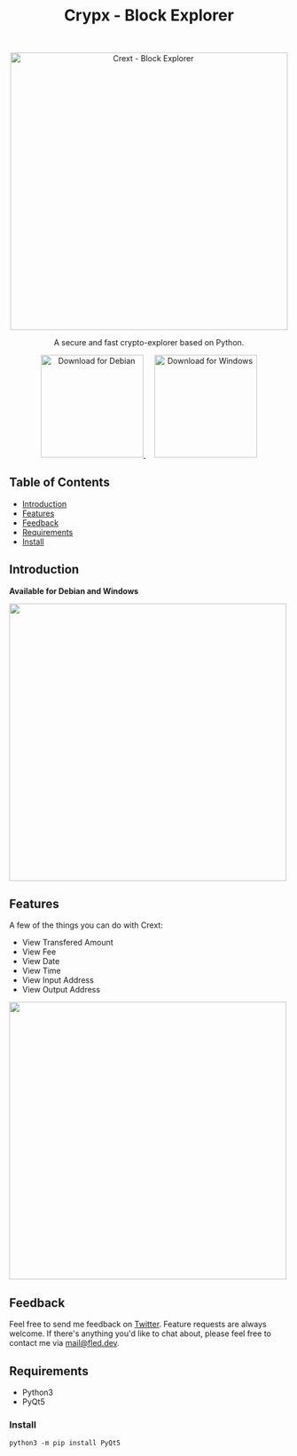 <h1 align="center"> Crypx - Block Explorer </h1> <br>
<p align="center">
  <a href="https://fled.dev/crypx/">
    <img alt="Crext - Block Explorer" title="Crext - Block Explorer" src="https://file.fled.dev/apps/crext/svg/crext-light.svg" width="500">
  </a>
</p>

<p align="center">
  A secure and fast crypto-explorer based on Python.
</p>

<p align="center">
  <a href="https://fled.dev/crext/">
    <img alt="Download for Debian" title="Debian" src="https://file.fled.dev/illustrations/download-deb-new.svg" width="185">
  </a>
  &nbsp;&nbsp;&nbsp;
  <a href="https://file.fled.dev/apps/crypx/crext-2022.8.5.exe">
    <img alt="Download for Windows" title="Windows" src="https://file.fled.dev/illustrations/download-exe-new.svg" width="185">
  </a>
</p>

<!-- START doctoc generated TOC please keep comment here to allow auto update -->
<!-- DON'T EDIT THIS SECTION, INSTEAD RE-RUN doctoc TO UPDATE -->
## Table of Contents

- [Introduction](#introduction)
- [Features](#features)
- [Feedback](#feedback)
- [Requirements](#requirements)
- [Install](#install)

<!-- END doctoc generated TOC please keep comment here to allow auto update -->

## Introduction
**Available for Debian and Windows**

<p align="left">
  <img src="https://file.fled.dev/apps/crext/crext.svg" width=500>
</p>

## Features

A few of the things you can do with Crext:

* View Transfered Amount
* View Fee
* View Date
* View Time
* View Input Address
* View Output Address

<p align="left">
  <img src = "https://file.fled.dev/apps/crext/crext-working.svg" width=500>
</p>

## Feedback
Feel free to send me feedback on [Twitter](https://twitter.com/fledpaul). Feature requests are always welcome. If there's anything you'd like to chat about, please feel free to contact me via [mail@fled.dev](mailto:mail@fled.dev).

## Requirements
- Python3
- PyQt5

### Install
`python3 -m pip install PyQt5`
